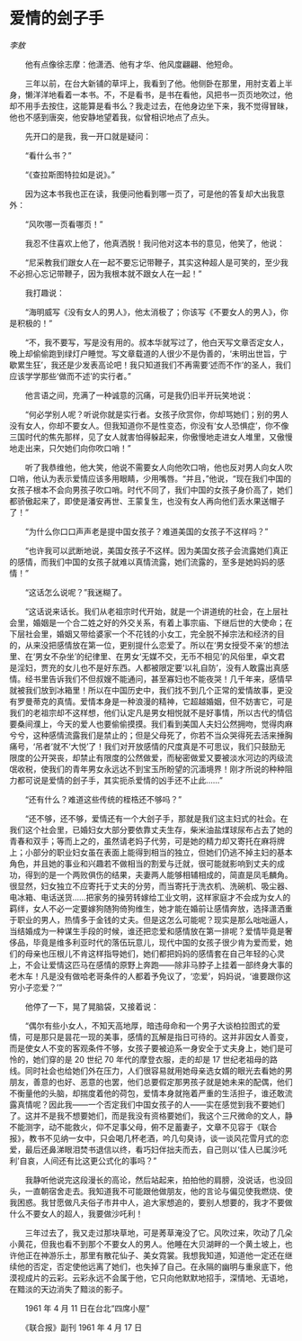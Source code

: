 # 爱情的刽子手

*李敖*

　　他有点像徐志摩：他潇洒、他有才华、他风度翩翩、他短命。

　　三年以前，在台大新铺的草坪上，我看到了他。他侧卧在那里，用肘支着上半身，懒洋洋地看着一本书。不，不是看书，是书在看他，风把书一页页地吹过，他却不用手去按住，这能算是看书么？我走过去，在他身边坐下来，我不觉得冒昧，他也不感到唐突，他安静地望着我，似曾相识地点了点头。

　　先开口的是我，我一开口就是疑问：

　　“看什么书？”

　　“《查拉斯图特拉如是说》。”

　　因为这本书我也正在读，我便问他看到哪一页了，可是他的答复却大出我意外：

　　“风吹哪一页看哪页！”

　　我忍不住喜欢上他了，他真洒脱！我问他对这本书的意见，他笑了，他说：

　　“尼采教我们跟女人在一起不要忘记带鞭子，其实这种超人是可笑的，至少我不必担心忘记带鞭子，因为我根本就不跟女人在一起！”

　　我打趣说：

　　“海明威写《没有女人的男人》，他太消极了；你该写《不要女人的男人》，你是积极的！”

　　“不，我不要写，写是没有用的。叔本华就写过了，他白天写文章否定女人，晚上却偷偷跑到绿灯户睡觉。写文章载道的人很少不是伪善的，‘未明出世旨，宁歇累生狂’，我还是少发表高论吧！我只知道我们不再需要‘述而不作’的圣人，我们应该学学那些‘做而不述’的实行者。”

　　他言语之间，充满了一种诚意的沉痛，可是我仍旧半开玩笑地说：

　　“何必学别人呢？听说你就是实行者。女孩子欣赏你，你却骂她们；别的男人没有女人，你却不要女人。但我知道你不是性变态，你没有‘女人恐惧症’，你不像三国时代的焦先那样，见了女人就害怕得躲起来，你傲慢地走进女人堆里，又傲慢地走出来，只欠她们向你吹口哨！”

　　听了我恭维他，他大笑，他说不需要女人向他吹口哨，他也反对男人向女人吹口哨，他认为表示爱情应该多用眼睛，少用嘴唇。“并且，”他说，“现在我们中国的女孩子根本不会向男孩子吹口哨。时代不同了，我们中国的女孩子身价高了，她们都骄傲起来了，即使是潘安再世、王蒙复生，也没有女人再向他们丢水果送帽子了！”

　　“为什么你口口声声老是提中国女孩子？难道美国的女孩子不这样吗？”

　　“也许我可以武断地说，美国女孩子不这样。因为美国女孩子会流露她们真正的感情，而我们中国的女孩子就难以真情流露，她们流露的，至多是她妈妈的感情！”

　　“这话怎么说呢？”我迷糊了。

　　“这话说来话长。我们从老祖宗时代开始，就是一个讲道统的社会，在上层社会里，婚姻是一个合二姓之好的外交关系，有着上事宗庙、下继后世的大使命；在下层社会里，婚姻又带给婆家一个不花钱的小女工，完全脱不掉宗法和经济的目的，从来没把感情放在第一位，更别提什么恋爱了。所以在‘男女授受不亲’的想法里、在‘男女不杂坐’的纪律里、在男女‘无媒不交，无币不相见’的风俗里，卓文君是淫妇，贾充的女儿也不是好东西。人都被限定要‘以礼自防’，没有人敢露出真感情。经书里告诉我们不但叔嫂不能通问，甚至寡妇也不能夜哭！几千年来，感情早就被我们放到冰箱里！所以在中国历史中，我们找不到几个正常的爱情故事，更没有罗曼蒂克的真情。爱情本身是一种浪漫的精神，它超越婚姻，但不妨害它，可是我们的老祖宗却不这样想，他们认定凡是男女相悦就不是好事情，所以古代的情侣要桑间濮上，今天的爱人也要偷偷摸摸。我们看到美国人夫妇公然拥吻，觉得肉麻兮兮，这种感情流露我们是禁止的；但是父母死了，你若不当众哭得死去活来捶胸痛号，‘吊者’就不‘大悦’了！我们对开放感情的尺度真是不可思议，我们只鼓励无限度的公开哭丧，却禁止有限度的公然做爱，而秘密做爱又要被淡水河边的丙级流氓收税，使我们的青年男女永远达不到宝玉所盼望的沉湎境界！刚才所说的种种阻力都可说是爱情的刽子手，其实扼杀爱情的凶手还不止此……”

　　“还有什么？难道这些传统的桎梏还不够吗？”

　　“还不够，还不够，爱情还有一个大刽子手，那就是我们这主妇式的社会。在我们这个社会里，已婚妇女大部分要依靠丈夫生存，柴米油盐煤球尿布占去了她的青春和双手；等而上之的，虽然请老妈子代劳，可是她的精力却又寄托在麻将牌上；小部分的职业妇女虽在表面上能得到相当的独立，但她们仍逃不掉主妇的基本角色，并且她的事业和兴趣若不做相当的割爱与迁就，很可能就影响到丈夫的成功，得到的是一个两败俱伤的结果，夫妻两人能够相辅相成的，简直是凤毛麟角。很显然，妇女独立不应寄托于丈夫的分劳，而当寄托于洗衣机、洗碗机、吸尘器、电冰箱、电话送货……把家务的操劳转嫁给工业文明，这样家庭才不会成为女人的羁绊，女人不必一定要嫁狗随狗倚狗维生，她才能在婚前让感情奔放，选择潇洒重于职业的男人，热情多于金钱的丈夫。但是这怎么可能呢？现实是那么咄咄逼人，当结婚成为一种谋生手段的时候，谁还把恋爱和感情放在第一排呢？爱情毕竟是奢侈品，毕竟是维多利亚时代的落伍玩意儿，现代中国的女孩子很少肯为爱而爱，她们的母亲也压根儿不肯这样指导她们，她们都把妈妈的感情套在自己年轻的心灵上，不会让爱情这匹马在感情的原野上奔跑——除非马脖子上挂着一部终身大事的老木车！凡是没有做哈老哥条件的人都着予免议了，‘恋爱’，妈妈说，‘谁要跟你这穷小子恋爱？’”

　　他停了一下，晃了晃脑袋，又接着说：

　　“偶尔有些小女人，不知天高地厚，暗违母命和一个男子大谈柏拉图式的爱情，可是那只是昙花一现的美事，感情的瓦解是指日可待的。这并非因女人善变，而是使女人不变的客观条件不够，女孩子要被迫系一身安全于丈夫身上，她们是可怜的，她们穿的是 20 世纪 70 年代的摩登衣服，走的却是 17 世纪老祖母的路线。同时社会也给她们外在压力，人们很容易就用她母亲选女婿的眼光去看她的男朋友，善意的也好、恶意的也罢，他们总要假定那男孩子就是她未来的配偶，他们不衡量他的头脑，却揣度着他的荷包，爱情本身就拖着严重的生活担子，谁还敢流露真情呢？因此我——一个否定我们中国女孩子的人——实在感觉到我不要她们了。这并不是我不想要她们，而是我没有资格要她们，我这个三尺微命的文人，静不能测字，动不能救火，仰不足事父母，俯不足蓄妻子，文章不见容于《联合报》，教书不见纳一女中，只会喝几杯老酒，吟几句臭诗，谈一谈风花雪月式的恋爱，最后还鼻涕眼泪焚书退信以终，看巧妇伴拙夫而去，自己则以‘佳人已属沙吒利’自哀，人间还有比这更公式化的事吗？”

　　我静听他说完这段漫长的高论，然后站起来，拍拍他的肩膀，没说话，也没回头，一直朝宿舍走去。我知道我不可能跟他做朋友，他的言论与偏见使我燃烧、使我困惑。我甘愿做凡夫俗子市井中人，追大家想追的，要别人想要的，我才不要做什么不要女人的超人，我要做沙吒利！

　　三年过去了，我又走过那块草地，可是莠草淹没了它。风吹过来，吹动了几朵小黄花，但我也看不到那个不要女人的男人。他睡在大贝湖畔的一个黄土坡上，也许他正在神游乐土，那里有散花仙子、美女霓裳。我想我知道，知道他一定还在继续他的否定，否定使他远离了她们，也失掉了自己。在永隔的幽明与重泉底下，他漠视成片的云彩。云彩永远不会属于他，它只向他默默地招手，深情地、无语地，在黯淡的天边消失了黯淡的影子。

　　1961 年 4 月 11 日在台北“四席小屋”

　　《联合报》副刊 1961 年 4 月 17 日